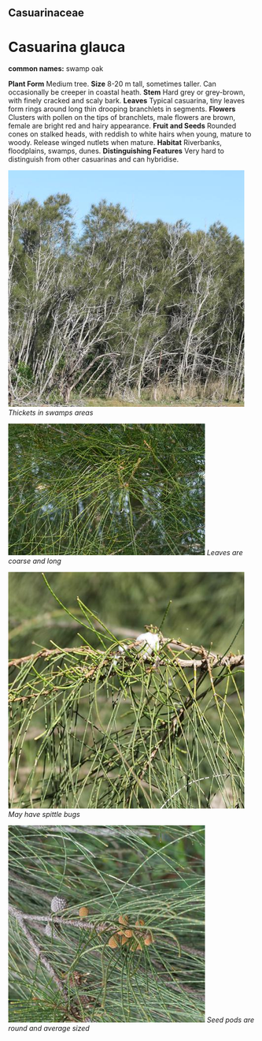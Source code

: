 ## Casuarinaceae
# Casuarina glauca
**common names:** swamp oak

**Plant Form** Medium tree. **Size** 8-20 m tall, sometimes taller. Can occasionally be creeper in coastal heath. **Stem** Hard grey or grey-brown, with finely cracked and scaly bark. **Leaves** Typical casuarina, tiny leaves form rings around long thin drooping branchlets in segments. **Flowers** Clusters with pollen on the tips of branchlets, male flowers are brown, female are bright red and hairy appearance. **Fruit and Seeds** Rounded cones on stalked heads, with reddish to white hairs when young, mature to woody. Release winged nutlets when mature. **Habitat** Riverbanks, floodplains, swamps, dunes. **Distinguishing Features** Very hard to distinguish from other casuarinas and can hybridise.


![Thickets in swamps areas](104600_P1234549.jpg)
 *Thickets in swamps areas* 

![Leaves are coarse and long](72341_P7060563.jpg)
 *Leaves are coarse and long* 

![May have spittle bugs](105001_P1245166.jpg)
 *May have spittle bugs* 

![Seed pods are round and average sized](64990_P1042580.jpg)
 *Seed pods are round and average sized* 

